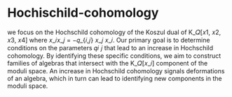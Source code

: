 # Hochischild-cohomology
we focus on the Hochschild cohomology of the Koszul dual of K_𝑄[𝑥1, 𝑥2, 𝑥3, 𝑥4] where 𝑥_𝑖𝑥_𝑗 = −𝑞_{𝑖,𝑗} 𝑥_𝑗 𝑥_𝑖. Our primary goal is to determine conditions on the parameters 𝑞𝑖 𝑗 that lead to an increase in Hochschild cohomology. By identifying these specific conditions, we aim to construct families of algebras that intersect with the K_𝑄[𝑥_𝑖] component of the moduli space. An increase in Hochschild cohomology signals deformations of an algebra, which in turn can lead to identifying new components in the moduli space.
